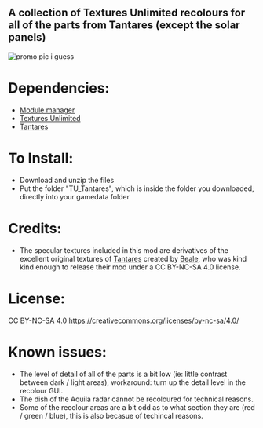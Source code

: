 ## A collection of Textures Unlimited recolours for all of the parts from Tantares (except the solar panels)

![promo pic i guess](https://i.imgur.com/eUaEqrK.png)

# Dependencies:
- [Module manager](https://forum.kerbalspaceprogram.com/topic/50533-18x-112x-module-manager-423-july-03th-2023-fireworks-season/)
- [Textures Unlimited](https://forum.kerbalspaceprogram.com/topic/167450-19x-textures-unlimited-pbr-shader-texture-set-and-model-loading-api/)
- [Tantares](https://forum.kerbalspaceprogram.com/topic/73686-112x-tantares-stockalike-soyuz-and-mir-16128052024mars-expedition-wip/)

# To Install:
- Download and unzip the files
- Put the folder "TU_Tantares", which is inside the folder you downloaded, directly into your gamedata folder

# Credits:
- The specular textures included in this mod are derivatives of the excellent original textures of [Tantares](https://forum.kerbalspaceprogram.com/topic/73686-112x-tantares-stockalike-soyuz-and-mir-16128052024mars-expedition-wip/) created by [Beale](https://forum.kerbalspaceprogram.com/profile/70533-beale/), who was kind kind enough to release their mod under a CC BY-NC-SA 4.0 license.

# License:
CC BY-NC-SA 4.0
https://creativecommons.org/licenses/by-nc-sa/4.0/

# Known issues:
- The level of detail of all of the parts is a bit low (ie: little contrast between dark / light areas), workaround: turn up the detail level in the recolour GUI.
- The dish of the Aquila radar cannot be recoloured for technical reasons.
- Some of the recolour areas are a bit odd as to what section they are (red / green / blue), this is also becasue of techincal reasons.